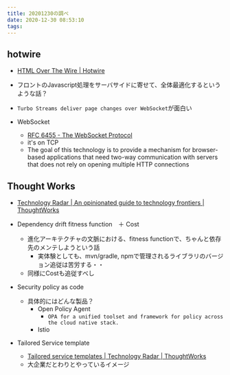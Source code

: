 ```yaml
---
title: 20201230の調べ
date: 2020-12-30 08:53:10
tags:
---
```


## hotwire
- [HTML Over The Wire \| Hotwire](https://hotwire.dev/)
- フロントのJavascript処理をサーバサイドに寄せて、全体最適化するというような話？

- `Turbo Streams deliver page changes over WebSocket`が面白い

- WebSocket
    - [RFC 6455 \- The WebSocket Protocol](https://tools.ietf.org/html/rfc6455)
    - it's on TCP
    - The goal of
   this technology is to provide a mechanism for browser-based
   applications that need two-way communication with servers that does
   not rely on opening multiple HTTP connections

## Thought Works
- [Technology Radar \| An opinionated guide to technology frontiers \| ThoughtWorks](https://www.thoughtworks.com/radar#download-current-radar)

- Dependency drift fitness function　＋ Cost
    - 進化アーキテクチャの文脈における、fitness functionで、ちゃんと依存先のメンテしようという話
        - 実体験としても、mvn/gradle, npmで管理されるライブラリのバージョン追従は苦労する・・
    - 同様にCostも追従すべし

- Security policy as code
    - 具体的にはどんな製品？   
        - Open Policy Agent
            - `OPA for a unified toolset and framework for policy across the cloud native stack.`
        - Istio

- Tailored Service template
    - [Tailored service templates \| Technology Radar \| ThoughtWorks](https://www.thoughtworks.com/radar/techniques/tailored-service-templates)
    - 大企業だとわりとやっているイメージ